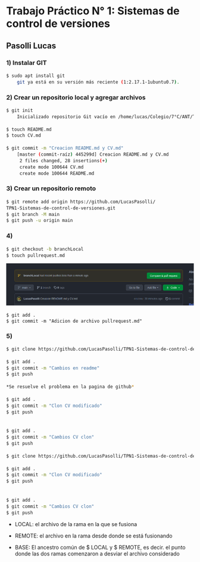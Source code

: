 # Trabajo Práctico N° 1: Sistemas de control de versiones

## Pasolli Lucas

### 1) Instalar GIT

```sh
$ sudo apt install git
    git ya está en su versión más reciente (1:2.17.1-1ubuntu0.7).
```

### 2) Crear un repositorio local y agregar archivos

```sh
$ git init
    Inicializado repositorio Git vacío en /home/lucas/Colegio/7°C/ANT/Trabajo Práctico N° 1:             Sistemas de control de versiones/.git/
    
$ touch README.md
$ touch CV.md

$ git commit -m "Creacion README.md y CV.md"
    [master (commit-raíz) 445299d] Creacion README.md y CV.md
     2 files changed, 28 insertions(+)
     create mode 100644 CV.md
     create mode 100644 README.md

``` 

### 3) Crear un repositorio remoto

```sh
$ git remote add origin https://github.com/LucasPasolli/
TPN1-Sistemas-de-control-de-versiones.git
$ git branch -M main
$ git push -u origin main

```
### 4)
```sh
$ git checkout -b branchLocal
$ touch pullrequest.md
```
![](<Imagenes/TPN1/1.png>)
```
$ git add .
$ git commit -m "Adicion de archivo pullrequest.md"
```


### 5)
```sh
$ git clone https://github.com/LucasPasolli/TPN1-Sistemas-de-control-de-versiones.git

$ git add .
$ git commit -m "Cambios en readme"
$ git push

*Se resuelve el problema en la pagina de github*

$ git add .
$ git commit -m "Clon CV modificado"
$ git push


$ git add .
$ git commit -m "Cambios CV clon"
$ git push

$ git clone https://github.com/LucasPasolli/TPN1-Sistemas-de-control-de-versiones.git

$ git add .
$ git commit -m "Clon CV modificado"
$ git push


$ git add .
$ git commit -m "Cambios CV clon"
$ git push

```


* LOCAL: el archivo de la rama en la que se fusiona

* REMOTE: el archivo en la rama desde donde se está fusionando

* BASE: El ancestro común de $ LOCAL y $ REMOTE, es decir. el punto donde las dos ramas comenzaron a desviar el archivo considerado
